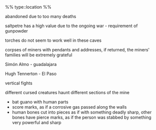 %%
type::location
%%

abandoned due to too many deaths

saltpetre has a high value due to the ongoing war - requirement of gunpowder

torches do not seem to work well in these caves

corpses of miners with pendants and addresses, if returned, the miners' families will be extremely grateful

Simón Almo - guadalajara

Hugh Tennerton - El Paso

vertical fights

different cursed creatures haunt different sections of the mine

- bat guano with human parts
- score marks, as if a corrosive gas passed along the walls
- human bones cut into pieces as if with something deadly sharp, other bones have pierce marks, as if the person was stabbed by something very powerful and sharp